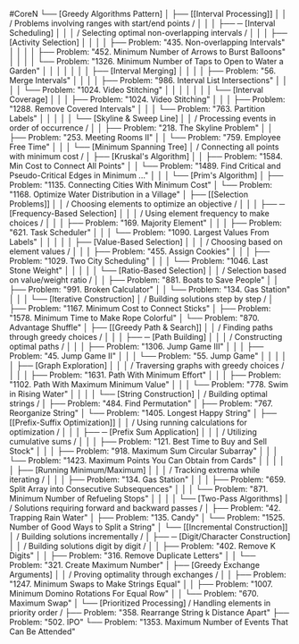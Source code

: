 #CoreN
└──  [Greedy Algorithms Pattern]
    │
    ├── [[Interval Processing]]
    │   │   / Problems involving ranges with start/end points /
    │   │
    │   ├── ─ [Interval Scheduling]
    │   │   │   / Selecting optimal non-overlapping intervals /
    │   │   │   ├── [Activity Selection]
    │   │   │   │   ├── Problem: "435. Non-overlapping Intervals"
    │   │   │   │   ├── Problem: "452. Minimum Number of Arrows to Burst Balloons"
    │   │   │   │   └── Problem: "1326. Minimum Number of Taps to Open to Water a Garden"
    │   │   │   │
    │   │   │   ├── [Interval Merging]
    │   │   │   │   ├── Problem: "56. Merge Intervals"
    │   │   │   │   ├── Problem: "986. Interval List Intersections"
    │   │   │   │   └── Problem: "1024. Video Stitching"
    │   │   │   │
    │   │   │   └── [Interval Coverage]
    │   │   │       ├── Problem: "1024. Video Stitching"
    │   │   │       ├── Problem: "1288. Remove Covered Intervals"
    │   │   │       └── Problem: "763. Partition Labels"
    │   │   │
    │   │   └── [Skyline & Sweep Line]
    │   │       / Processing events in order of occurrence /
    │   │       ├── Problem: "218. The Skyline Problem"
    │   │       ├── Problem: "253. Meeting Rooms II"
    │   │       └── Problem: "759. Employee Free Time"
    │   │
    │   └── [Minimum Spanning Tree]
    │       / Connecting all points with minimum cost /
    │       ├── [Kruskal's Algorithm]
    │       │   ├── Problem: "1584. Min Cost to Connect All Points"
    │       │   └── Problem: "1489. Find Critical and Pseudo-Critical Edges in Minimum ..."
    │       │
    │       └── [Prim's Algorithm]
    │           ├── Problem: "1135. Connecting Cities With Minimum Cost"
    │           └── Problem: "1168. Optimize Water Distribution in a Village"
    │
    ├── [[Selection Problems]]
    │   │   / Choosing elements to optimize an objective /
    │   │
    │   ├── ─ [Frequency-Based Selection]
    │   │   │   / Using element frequency to make choices /
    │   │   │   ├── Problem: "169. Majority Element"
    │   │   │   ├── Problem: "621. Task Scheduler"
    │   │   │   └── Problem: "1090. Largest Values From Labels"
    │   │   │
    │   │   ├── [Value-Based Selection]
    │   │   │   / Choosing based on element values /
    │   │   │   ├── Problem: "455. Assign Cookies"
    │   │   │   ├── Problem: "1029. Two City Scheduling"
    │   │   │   └── Problem: "1046. Last Stone Weight"
    │   │   │
    │   │   └── [Ratio-Based Selection]
    │   │       / Selection based on value/weight ratio /
    │   │       ├── Problem: "881. Boats to Save People"
    │   │       ├── Problem: "991. Broken Calculator"
    │   │       └── Problem: "134. Gas Station"
    │   │
    │   └── [Iterative Construction]
    │       / Building solutions step by step /
    │       ├── Problem: "1167. Minimum Cost to Connect Sticks"
    │       ├── Problem: "1578. Minimum Time to Make Rope Colorful"
    │       └── Problem: "870. Advantage Shuffle"
    │
    ├── [[Greedy Path & Search]]
    │   │   / Finding paths through greedy choices /
    │   │
    │   ├── ─ [Path Building]
    │   │   │   / Constructing optimal paths /
    │   │   │   ├── Problem: "1306. Jump Game III"
    │   │   │   ├── Problem: "45. Jump Game II"
    │   │   │   └── Problem: "55. Jump Game"
    │   │   │
    │   │   ├── [Graph Exploration]
    │   │   │   / Traversing graphs with greedy choices /
    │   │   │   ├── Problem: "1631. Path With Minimum Effort"
    │   │   │   ├── Problem: "1102. Path With Maximum Minimum Value"
    │   │   │   └── Problem: "778. Swim in Rising Water"
    │   │   │
    │   └── [String Construction]
    │       / Building optimal strings /
    │       ├── Problem: "484. Find Permutation"
    │       ├── Problem: "767. Reorganize String"
    │       └── Problem: "1405. Longest Happy String"
    │
    ├── [[Prefix-Suffix Optimization]]
    │   │   / Using running calculations for optimization /
    │   │
    │   ├── ─ [Prefix Sum Application]
    │   │   │   / Utilizing cumulative sums /
    │   │   │   ├── Problem: "121. Best Time to Buy and Sell Stock"
    │   │   │   ├── Problem: "918. Maximum Sum Circular Subarray"
    │   │   │   └── Problem: "1423. Maximum Points You Can Obtain from Cards"
    │   │   │
    │   │   ├── [Running Minimum/Maximum]
    │   │   │   / Tracking extrema while iterating /
    │   │   │   ├── Problem: "134. Gas Station"
    │   │   │   ├── Problem: "659. Split Array into Consecutive Subsequences"
    │   │   │   └── Problem: "871. Minimum Number of Refueling Stops"
    │   │   │
    │   └── [Two-Pass Algorithms]
    │       / Solutions requiring forward and backward passes /
    │       ├── Problem: "42. Trapping Rain Water"
    │       ├── Problem: "135. Candy"
    │       └── Problem: "1525. Number of Good Ways to Split a String"
    │
    └── [[Incremental Construction]]
        │   / Building solutions incrementally /
        │
        ├── ─ [Digit/Character Construction]
        │   │   / Building solutions digit by digit /
        │   │   ├── Problem: "402. Remove K Digits"
        │   │   ├── Problem: "316. Remove Duplicate Letters"
        │   │   └── Problem: "321. Create Maximum Number"
        │
        ├── [Greedy Exchange Arguments]
        │   │   / Proving optimality through exchanges /
        │   │   ├── Problem: "1247. Minimum Swaps to Make Strings Equal"
        │   │   ├── Problem: "1007. Minimum Domino Rotations For Equal Row"
        │   │   └── Problem: "670. Maximum Swap"
        │
        └── [Prioritized Processing]
            / Handling elements in priority order /
            ├── Problem: "358. Rearrange String k Distance Apart"
            ├── Problem: "502. IPO"
            └── Problem: "1353. Maximum Number of Events That Can Be Attended"